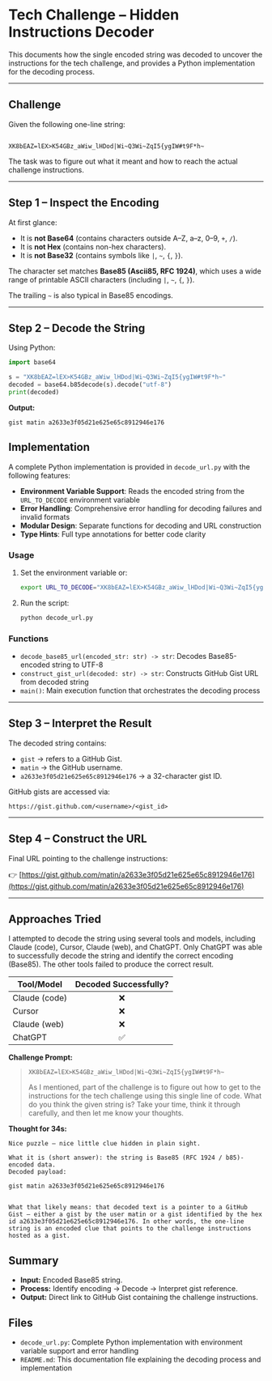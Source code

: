 # Tech Challenge – Hidden Instructions Decoder

This documents how the single encoded string was decoded to uncover the instructions for the tech challenge, and provides a Python implementation for the decoding process.

---

## Challenge

Given the following one-line string:

```

XK8bEAZ=lEX>K54GBz_aWiw_lHDod|Wi~Q3Wi~ZqI5{ygIW#t9F*h~

````

The task was to figure out what it meant and how to reach the actual challenge instructions.

---

## Step 1 – Inspect the Encoding

At first glance:

- It is **not Base64** (contains characters outside A–Z, a–z, 0–9, `+`, `/`).
- It is **not Hex** (contains non-hex characters).
- It is **not Base32** (contains symbols like `|`, `~`, `{`, `}`).

The character set matches **Base85 (Ascii85, RFC 1924)**, which uses a wide range of printable ASCII characters (including `|`, `~`, `{`, `}`).

The trailing `~` is also typical in Base85 encodings.

---

## Step 2 – Decode the String

Using Python:

```python
import base64

s = "XK8bEAZ=lEX>K54GBz_aWiw_lHDod|Wi~Q3Wi~ZqI5{ygIW#t9F*h~"
decoded = base64.b85decode(s).decode("utf-8")
print(decoded)
```

**Output:**

```
gist matin a2633e3f05d21e625e65c8912946e176
```

## Implementation

A complete Python implementation is provided in `decode_url.py` with the following features:

- **Environment Variable Support**: Reads the encoded string from the `URL_TO_DECODE` environment variable
- **Error Handling**: Comprehensive error handling for decoding failures and invalid formats
- **Modular Design**: Separate functions for decoding and URL construction
- **Type Hints**: Full type annotations for better code clarity

### Usage

1. Set the environment variable or:
   ```bash
   export URL_TO_DECODE="XK8bEAZ=lEX>K54GBz_aWiw_lHDod|Wi~Q3Wi~ZqI5{ygIW#t9F*h~"
   ```

2. Run the script:
   ```bash
   python decode_url.py
   ```

### Functions

- `decode_base85_url(encoded_str: str) -> str`: Decodes Base85-encoded string to UTF-8
- `construct_gist_url(decoded: str) -> str`: Constructs GitHub Gist URL from decoded string
- `main()`: Main execution function that orchestrates the decoding process

---

## Step 3 – Interpret the Result

The decoded string contains:

* `gist` → refers to a GitHub Gist.
* `matin` → the GitHub username.
* `a2633e3f05d21e625e65c8912946e176` → a 32-character gist ID.

GitHub gists are accessed via:

```
https://gist.github.com/<username>/<gist_id>
```

---

## Step 4 – Construct the URL

Final URL pointing to the challenge instructions:

👉 [https://gist.github.com/matin/a2633e3f05d21e625e65c8912946e176](https://gist.github.com/matin/a2633e3f05d21e625e65c8912946e176)

---

## Approaches Tried

I attempted to decode the string using several tools and models, including Claude (code), Cursor, Claude (web), and ChatGPT. Only ChatGPT was able to successfully decode the string and identify the correct encoding (Base85). The other tools failed to produce the correct result.

| Tool/Model         | Decoded Successfully? |
|--------------------|:--------------------:|
| Claude (code)      | ❌                   |
| Cursor             | ❌                   |
| Claude (web)       | ❌                   |
| ChatGPT            | ✅                   |



**Challenge Prompt:**

> ```
> XK8bEAZ=lEX>K54GBz_aWiw_lHDod|Wi~Q3Wi~ZqI5{ygIW#t9F*h~
> ```
>
> As I mentioned, part of the challenge is to figure out how to get to the instructions for the tech challenge using this single line of code. What do you think the given string is? Take your time, think it through carefully, and then let me know your thoughts.

**Thought for 34s:**

```
Nice puzzle — nice little clue hidden in plain sight.

What it is (short answer): the string is Base85 (RFC 1924 / b85)-encoded data.
Decoded payload:

gist matin a2633e3f05d21e625e65c8912946e176


What that likely means: that decoded text is a pointer to a GitHub Gist — either a gist by the user matin or a gist identified by the hex id a2633e3f05d21e625e65c8912946e176. In other words, the one-line string is an encoded clue that points to the challenge instructions hosted as a gist.
```

## Summary

* **Input:** Encoded Base85 string.
* **Process:** Identify encoding → Decode → Interpret gist reference.
* **Output:** Direct link to GitHub Gist containing the challenge instructions.

## Files

- `decode_url.py`: Complete Python implementation with environment variable support and error handling
- `README.md`: This documentation file explaining the decoding process and implementation